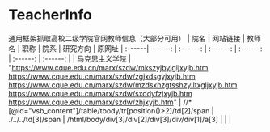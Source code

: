 # TeacherInfo
通用框架抓取高校二级学院官网教师信息（大部分可用）
| 院名 | 网站链接 | 教师名 | 职称 | 院系 | 研究方向 | 原网址
| :------| ------: | :------: | :------: | :------: | :------: | :------: |
| 马克思主义学院 | "https://www.cque.edu.cn/marx/szdw/mkszyjbylgljxyjb.htm
https://www.cque.edu.cn/marx/szdw/zgjxdsgyjxyjb.htm
https://www.cque.edu.cn/marx/szdw/mzdsxhzgtsshzylltxgljxyjb.htm
https://www.cque.edu.cn/marx/szdw/sxddyfzjxyjb.htm
https://www.cque.edu.cn/marx/szdw/zhjxyjb.htm"  | //*[@id="vsb_content"]/table/tbody/tr[position()>2]/td[2]/span
 |  ./../../td[3]/span
| /html/body/div[3]/div[2]/div[3]/div/div[1]/a[3] |  |  |
